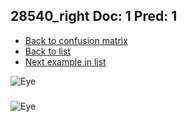 ## 28540_right Doc: 1 Pred: 1
- [Back to confusion matrix](https://github.com/juliandewit/kaggle_retinopathy/blob/master/matrix.md)
- [Back to list](https://github.com/juliandewit/kaggle_retinopathy/blob/master/lists/11/list.md)
- [Next example in list](https://github.com/juliandewit/kaggle_retinopathy/blob/master/lists/11/28/28551_right.md)

![Eye](https://retinopaty.blob.core.windows.net/size1024/28540_right_1.jpeg)

### 

![Eye]()
